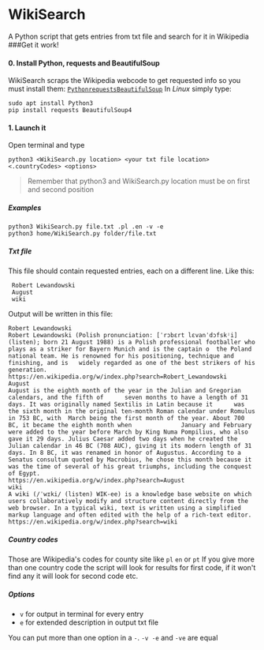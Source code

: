 # WikiSearch
A Python script that gets entries from txt file and search for it in Wikipedia
###Get it work!


#### 0. Install Python, requests and BeautifulSoup 
WikiSearch scraps the Wikipedia webcode to get requested info so you must install them:
[`Python`](https://www.python.org/downloads/ "Python")[`requests`](https://2.python-requests.org/en/master/user/install/#install "requests")[`BeautifulSoup`](https://www.crummy.com/software/BeautifulSoup/bs4/doc/)
In *Linux* simply type:

    sudo apt install Python3
    pip install requests BeautifulSoup4
    
#### 1. Launch it 
Open terminal and type 

    python3 <WikiSearch.py location> <your txt file location> <.countryCodes> <options>
	
> Remember that python3 and WikiSearch.py location must be on first and second position

##### Examples
    python3 WikiSearch.py file.txt .pl .en -v -e
	python3 home/WikiSearch.py folder/file.txt
	
##### Txt file
This file should contain requested entries, each on a different line. Like this:

     Robert Lewandowski
	 August
	 wiki
Output will be written in this file:

    Robert Lewandowski
	Robert Lewandowski (Polish pronunciation: [ˈrɔbɛrt lɛvanˈdɔfskʲi] (listen); born 21 August 1988) is a Polish professional footballer who plays as a striker for Bayern Munich and is the captain o 	the Poland national team. He is renowned for his positioning, technique and finishing, and is 	widely regarded as one of the best strikers of his generation.
	https://en.wikipedia.org/w/index.php?search=Robert_Lewandowski
	August
	August is the eighth month of the year in the Julian and Gregorian calendars, and the fifth of 		seven months to have a length of 31 days. It was originally named Sextilis in Latin because it 		was the sixth month in the original ten-month Roman calendar under Romulus in 753 BC, with 	March being the first month of the year. About 700 BC, it became the eighth month when 				January and February were added to the year before March by King Numa Pompilius, who also gave it 29 days. Julius Caesar added two days when he created the Julian calendar in 46 BC (708 AUC), giving it its modern length of 31 days. In 8 BC, it was renamed in honor of Augustus. According to a Senatus consultum quoted by Macrobius, he chose this month because it was the time of several of his great triumphs, including the conquest of Egypt.
	https://en.wikipedia.org/w/index.php?search=August
	wiki
	A wiki (/ˈwɪki/ (listen) WIK-ee) is a knowledge base website on which users collaboratively modify and structure content directly from the web browser. In a typical wiki, text is written using a simplified markup language and often edited with the help of a rich-text editor.
	https://en.wikipedia.org/w/index.php?search=wiki
	
##### Country codes
Those are Wikipedia's codes for county site like `pl` `en` or `pt`
If you give more than one country code the script will look for results for first code, if it won't find any it will look for second code etc.
##### Options
- `v` for output in terminal for every entry
- `e` for extended description in output txt file

You can put more than one option in a `-`. `-v -e` and `-ve` are equal 
